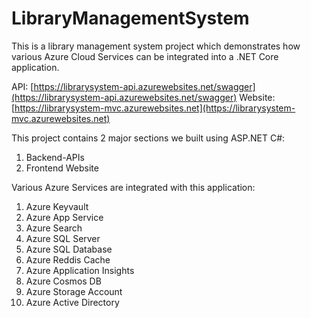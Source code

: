 # LibraryManagementSystem
This is a library management system project which demonstrates how various Azure Cloud Services can be integrated into a .NET Core application.

API: [https://librarysystem-api.azurewebsites.net/swagger](https://librarysystem-api.azurewebsites.net/swagger)
Website: [https://librarysystem-mvc.azurewebsites.net](https://librarysystem-mvc.azurewebsites.net)

This project contains 2 major sections we built using ASP.NET C#:
1. Backend-APIs
2. Frontend Website

Various Azure Services are integrated with this application:
1. Azure Keyvault
2. Azure App Service
3. Azure Search
4. Azure SQL Server
5. Azure SQL Database
6. Azure Reddis Cache
7. Azure Application Insights
8. Azure Cosmos DB
9. Azure Storage Account
10. Azure Active Directory
